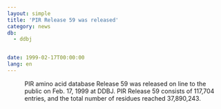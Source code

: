 ```yaml
---
layout: simple
title: 'PIR Release 59 was released'
category: news
db:
  - ddbj


date: 1999-02-17T00:00:00
lang: en
---
```


<dd>PIR amino acid database Release 59 was released on line to the public on Feb. 17, 1999 at DDBJ. PIR Release 59 consists of 117,704 entries, and the total number of residues reached 37,890,243.</dd>
